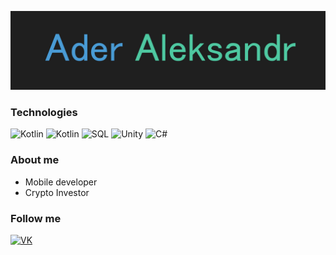 ![Header](https://github.com/AlexSergo/AlexSergo/blob/master/assets/header.jpg)

### Technologies
![Kotlin](https://img.shields.io/badge/-Anroid-1e1e1e?style=for-the-badge&logo=android)
![Kotlin](https://img.shields.io/badge/-Kotlin-1e1e1e?style=for-the-badge&logo=kotlin)
![SQL](https://img.shields.io/badge/-SQL-1e1e1e?style=for-the-badge&logo=mysql)
![Unity](https://img.shields.io/badge/-Unity-1e1e1e?style=for-the-badge&logo=unity)
![C#](https://img.shields.io/badge/-C%23-1e1e1e?style=for-the-badge&logo=С%23)

### About me
- Mobile developer
- Crypto Investor

### Follow me

[![VK](https://img.shields.io/badge/-Vk-1e1e1e?style=for-the-badge&logo=Vk&logoColor=6296CC)](https://vk.com/ader_alexandr)
